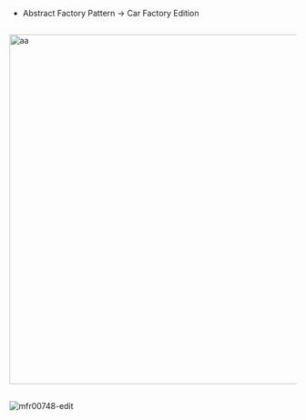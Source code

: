 - Abstract Factory Pattern -> Car Factory Edition

##

<img width="614" alt="aa" src="https://github.com/KirillLukyanov2000/abstract-factory-pattern/assets/101703819/82b8c4f6-fe5b-4d8e-b5f9-e6adc132de83">

##

![mfr00748-edit](https://github.com/KirillLukyanov2000/abstract-factory-pattern/assets/101703819/c8fad0bd-056f-4ca4-83a6-9e3058e19351)
